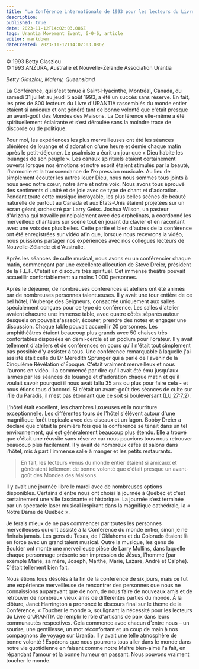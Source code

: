 ```yaml
---
title: "La Conférence internationale de 1993 pour les lecteurs du Livre d'Urantia, Montréal, Canada"
description: 
published: true
date: 2023-11-12T14:02:03.086Z
tags: Urantia Movement Event, 6-0-6, article
editor: markdown
dateCreated: 2023-11-12T14:02:03.086Z
---
```



<p class="v-card v-sheet theme--light gray lighten-3 px-2 py-1">© 1993 Betty Glasziou<br>© 1993 ANZURA, Australie et Nouvelle-Zélande Association Urantia</p>


_Betty Glasziou, Maleny, Queensland_

La Conférence, qui s'est tenue à Saint-Hyacinthe, Montréal, Canada, du samedi 31 juillet au jeudi 5 août 1993, a été un succès sans réserve. En fait, les près de 800 lecteurs du Livre d'URANTIA rassemblés du monde entier étaient si amicaux et ont généré tant de bonne volonté que c'était presque un avant-goût des Mondes des Maisons. La Conférence elle-même a été spirituellement éclairante et s’est déroulée sans la moindre trace de discorde ou de politique.

Pour moi, les expériences les plus merveilleuses ont été les séances plénières de louange et d'adoration d'une heure et demie chaque matin après le petit-déjeuner. Le psalmiste a écrit un jour que « Dieu habite les louanges de son peuple ». Les canaux spirituels étaient certainement ouverts lorsque nos émotions et notre esprit étaient stimulés par la beauté, l’harmonie et la transcendance de l’expression musicale. Au lieu de simplement écouter les autres louer Dieu, nous nous sommes tous joints à nous avec notre cœur, notre âme et notre voix. Nous avons tous éprouvé des sentiments d'unité et de joie avec ce type de chant et d'adoration. Pendant toute cette musique incroyable, les plus belles scènes de beauté naturelle de partout au Canada et aux États-Unis étaient projetées sur un écran géant, orchestré par Larry Geiss. Joshua Wilson, un pasteur d'Arizona qui travaille principalement avec des orphelinats, a coordonné les merveilleux chanteurs sur scène tout en jouant du clavier et en racontant avec une voix des plus belles. Cette partie et bien d'autres de la conférence ont été enregistrées sur vidéo afin que, lorsque nous recevrons la vidéo, nous puissions partager nos expériences avec nos collègues lecteurs de Nouvelle-Zélande et d'Australie.

Après les séances de culte musical, nous avons eu un conférencier chaque matin, commençant par une excellente allocution de Steve Dreier, président de la F.E.F. C'était un discours très spirituel. Cet immense théâtre pouvait accueillir confortablement au moins 1 000 personnes.

Après le déjeuner, de nombreuses conférences et ateliers ont été animés par de nombreuses personnes talentueuses. Il y avait une tour entière de ce bel hôtel, l'Auberge des Seigneurs, consacrée uniquement aux salles spécialement conçues pour ce type de conférence. Les salles d'atelier avaient chacune une immense table, avec quatre côtés séparés autour desquels on pouvait s'asseoir, écouter, prendre des notes et engager une discussion. Chaque table pouvait accueillir 20 personnes. Les amphithéâtres étaient beaucoup plus grands avec 50 chaises très confortables disposées en demi-cercle et un podium pour l'orateur. Il y avait tellement d'ateliers et de conférences en cours qu'il n'était tout simplement pas possible d'y assister à tous. Une conférence remarquable à laquelle j'ai assisté était celle du Dr Meredith Sprunger qui a parlé de l'avenir de la Cinquième Révélation d'Époque. C'était vraiment merveilleux et nous l'aurons en vidéo. Il a commencé par dire qu'il avait été ému jusqu'aux larmes par les séances de louange et d'adoration chaque matin et qu'il voulait savoir pourquoi il nous avait fallu 35 ans ou plus pour faire cela - et nous étions tous d'accord. Si c'était un avant-goût des séances de culte sur l'Île du Paradis, il n'est pas étonnant que ce soit si bouleversant ([LU 27:7.2](/fr/The_Urantia_Book/27#p7_2)).

L'hôtel était excellent, les chambres luxueuses et la nourriture exceptionnelle. Les différentes tours de l'hôtel s'élèvent autour d'une magnifique forêt tropicale avec des oiseaux et un lagon. Bobby Dreier a déclaré que c'était la première fois que la conférence se tenait dans un tel environnement, qui est généralement beaucoup plus étendu. Elle a trouvé que c'était une réussite sans réserve car nous pouvions tous nous retrouver beaucoup plus facilement. Il y avait de nombreux cafés et salons dans l'hôtel, mis à part l'immense salle à manger et les petits restaurants.

> En fait, les lecteurs venus du monde entier étaient si amicaux et généraient tellement de bonne volonté que c'était presque un avant-goût des Mondes des Maisons.

Il y avait une journée libre le mardi avec de nombreuses options disponibles. Certains d'entre nous ont choisi la journée à Québec et c'est certainement une ville fascinante et historique. La journée s’est terminée par un spectacle laser musical inspirant dans la magnifique cathédrale, la « Notre Dame de Québec ».

Je ferais mieux de ne pas commencer par toutes les personnes merveilleuses qui ont assisté à la Conférence du monde entier, sinon je ne finirais jamais. Les gens du Texas, de l'Oklahoma et du Colorado étaient là en force avec un grand talent musical. Outre la musique, les gens de Boulder ont monté une merveilleuse pièce de Larry Mullins, dans laquelle chaque personnage présente son impression de Jésus, l'homme (par exemple Marie, sa mère, Joseph, Marthe, Marie, Lazare, André et Caïphe). C'était tellement bien fait.

Nous étions tous désolés à la fin de la conférence de six jours, mais ce fut une expérience merveilleuse de rencontrer des personnes que nous ne connaissions auparavant que de nom, de nous faire de nouveaux amis et de retrouver de nombreux vieux amis de différentes parties du monde. À la clôture, Janet Harrington a prononcé le discours final sur le thème de la Conférence, « Toucher le monde », soulignant la nécessité pour les lecteurs du Livre d'URANTIA de remplir le rôle d'artisans de paix dans leurs communautés respectives. Cela commence avec chacun d’entre nous – un sourire, une gentillesse, un mot réconfortant et un coup de main à nos compagnons de voyage sur Urantia. Il y avait une telle atmosphère de bonne volonté ! Espérons que nous pourrons tous aller dans le monde dans notre vie quotidienne en faisant comme notre Maître bien-aimé l'a fait, en répandant l'amour et la bonne humeur en passant. Nous pouvons vraiment toucher le monde.

